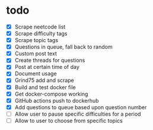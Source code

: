 # todo 
- [x] Scrape neetcode list
- [x] Scrape difficulty tags
- [x] Scrape topic tags
- [x] Questions in queue, fall back to random
- [x] Custom post text
- [x] Create threads for questions
- [x] Post at certain time of day
- [x] Document usage
- [x] Grind75 add and scrape
- [x] Build and test docker file
- [x] Get docker-compose working
- [x] GitHub actions push to dockerhub
- [x] Add questions to queue based upon question number
- [ ] Allow user to pause specific difficulties for a period
- [ ] Allow to user to choose from specific topics